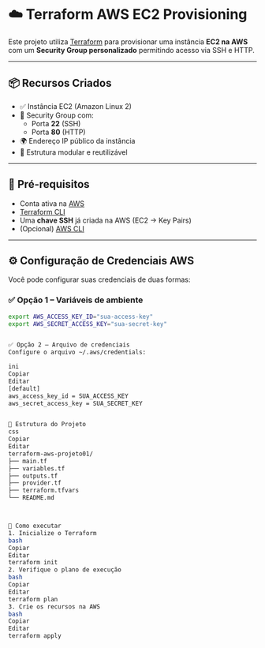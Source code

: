# ☁️ Terraform AWS EC2 Provisioning

Este projeto utiliza [Terraform](https://www.terraform.io/) para provisionar uma instância **EC2 na AWS** com um **Security Group personalizado** permitindo acesso via SSH e HTTP.

---

## 📦 Recursos Criados

- ✅ Instância EC2 (Amazon Linux 2)
- 🔐 Security Group com:
  - Porta **22** (SSH)
  - Porta **80** (HTTP)
- 🌍 Endereço IP público da instância
- 📁 Estrutura modular e reutilizável

---

## 🧰 Pré-requisitos

- Conta ativa na [AWS](https://aws.amazon.com/)
- [Terraform CLI](https://developer.hashicorp.com/terraform/downloads)
- Uma **chave SSH** já criada na AWS (EC2 → Key Pairs)
- (Opcional) [AWS CLI](https://docs.aws.amazon.com/cli/latest/userguide/cli-configure-quickstart.html)

---

## ⚙️ Configuração de Credenciais AWS

Você pode configurar suas credenciais de duas formas:

### ✅ Opção 1 – Variáveis de ambiente

```bash
export AWS_ACCESS_KEY_ID="sua-access-key"
export AWS_SECRET_ACCESS_KEY="sua-secret-key"


✅ Opção 2 – Arquivo de credenciais
Configure o arquivo ~/.aws/credentials:

ini
Copiar
Editar
[default]
aws_access_key_id = SUA_ACCESS_KEY
aws_secret_access_key = SUA_SECRET_KEY


📁 Estrutura do Projeto
css
Copiar
Editar
terraform-aws-projeto01/
├── main.tf
├── variables.tf
├── outputs.tf
├── provider.tf
├── terraform.tfvars
└── README.md



🚀 Como executar
1. Inicialize o Terraform
bash
Copiar
Editar
terraform init
2. Verifique o plano de execução
bash
Copiar
Editar
terraform plan
3. Crie os recursos na AWS
bash
Copiar
Editar
terraform apply

